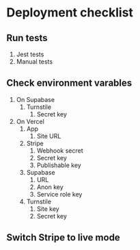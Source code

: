 # Deployment checklist

## Run tests
1. Jest tests
2. Manual tests

## Check environment varables
1. On Supabase
    1. Turnstile
        1. Secret key
2. On Vercel
    1. App
        1. Site URL
    2. Stripe
        1. Webhook secret
        2. Secret key
        3. Publishable key
    3. Supabase
        1. URL
        2. Anon key
        3. Service role key
    4. Turnstile
        1. Site key
        2. Secret key

## Switch Stripe to live mode